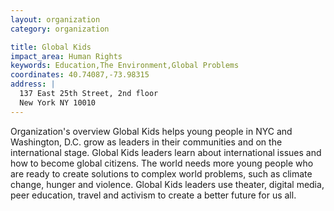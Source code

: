 ```yaml
---
layout: organization
category: organization

title: Global Kids
impact_area: Human Rights
keywords: Education,The Environment,Global Problems
coordinates: 40.74087,-73.98315
address: |
  137 East 25th Street, 2nd floor
  New York NY 10010
---
```

Organization's overview
Global Kids helps young people in NYC and Washington, D.C. grow as leaders in their communities and on the international stage. Global Kids leaders learn about international issues and how to become global citizens. The world needs more young people who are ready to create solutions to complex world problems, such as climate change, hunger and violence. Global Kids leaders use theater, digital media, peer education, travel and activism to create a better future for us all.